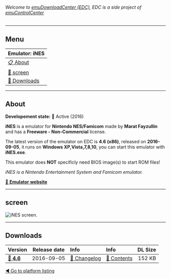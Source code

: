 ###### Welcome to [emuDownloadCenter (EDC)](https://github.com/PhoenixInteractiveNL/emuDownloadCenter/wiki/), EDC is a side project of [emuControlCenter](https://github.com/PhoenixInteractiveNL/emuControlCenter/wiki/)
***
## Menu
| **Emulator: iNES** |
|:---------|
| [:clipboard: About](#about) |
| [:sunrise: screen](#screen) |
| [:floppy_disk: Downloads](#downloads) |
***
## About
**Developement state:** :large_blue_circle: Active (2016)

**iNES** is a emulator for **Nintendo NES/Famicom** made by **Marat Fayzullin** and has a **Freeware - Non-Commercial** license.

The latest version of the emulator on EDC is **4.6 (x86)**, released on **2016-09-05**, it runs on **Windows XP,Vista,7,8,10**, you can start this emulator with **iNES.exe**.

This emulator does **NOT** specificly need BIOS image(s) to start ROM files!

_iNES is a Nintendo Entertainment System and Famicom emulator._

[:link: **Emulator website**](http://fms.komkon.org/iNES)
***
## screen
![](https://raw.githubusercontent.com/PhoenixInteractiveNL/emuDownloadCenter/master/hooks/ines/emulator_screen_01.jpg "iNES screen.")
***
## Downloads
| Version  | Release date  | Info       | Info       | DL Size    |
|:---------|:-------------:|:-----------|:-----------|-----------:|
| [:floppy_disk: **4.6**](https://github.com/PhoenixInteractiveNL/edc-repo0004/raw/master/ines/4.6.7z) | 2016-09-05 | [:page_facing_up: Changelog](https://github.com/PhoenixInteractiveNL/edc-repo0004/blob/master/ines/4.6_changelog.txt) | [:mag_right: Contents](https://github.com/PhoenixInteractiveNL/edc-repo0004/blob/master/ines/4.6_contents.txt) | 152 KB |

[:arrow_backward: Go to platform listing](https://github.com/PhoenixInteractiveNL/emuDownloadCenter/wiki/EDC-Platform-List)
